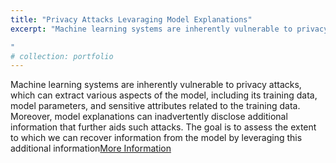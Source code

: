 ```yaml
---
title: "Privacy Attacks Levaraging Model Explanations"
excerpt: "Machine learning systems are inherently vulnerable to privacy attacks, which can extract various aspects of the model, including its training data, model parameters, and sensitive attributes related to the training data. Moreover, model explanations can inadvertently disclose additional information that further aids such attacks. The goal is to assess the extent to which we can recover information from the model by leveraging this additional information

"
# collection: portfolio
---
```

Machine learning systems are inherently vulnerable to privacy attacks, which can extract various aspects of the model, including its training data, model parameters, and sensitive attributes related to the training data. Moreover, model explanations can inadvertently disclose additional information that further aids such attacks. The goal is to assess the extent to which we can recover information from the model by leveraging this additional information[More Information](https://nine-monday-454.notion.site/Privacy-Attacks-Leveraging-Model-Explanations-143bbf0f6a98805ab4f0c7e2bbf86ec2?source=copy_link) 




